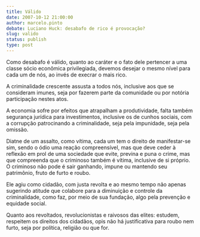```yaml
---
title: Válido
date: 2007-10-12 21:00:00
author: marcelo.pinto
debate: Luciano Huck: desabafo de rico é provocação?
slug: valido
status: publish 
type: post
---
```


Como desabafo é válido, quanto ao caráter e o fato dele pertencer a uma classe sócio econômica privilegiada, devemos desejar o mesmo nível para cada um de nós, ao invés de execrar o mais rico.  

A criminalidade crescente assusta a todos nós, inclusive aos que se consideram imunes, seja por fazerem parte da comunidade ou por notória participação nestes atos.  

A economia sofre por efeitos que atrapalham a produtividade, falta também segurança jurídica para investimentos, inclusive os de cunhos sociais, com a corrupção patrocinando a criminalidade, seja pela impunidade, seja pela omissão.  

Diatne de um assalto, como vítima, cada um tem o direito de manifestar-se sim, sendo o ódio uma reação compreensível, mas que deve ceder à reflexão em prol de uma sociedade que evite, previna e puna o crime, mas que compreenda que o criminoso também é vítima, inclusive de si próprio. O criminoso não pode é sair ganhando, impune ou mantendo seu patrimônio, fruto de furto e roubo.  

Ele agiu como cidadão, com justa revolta e ao mesmo tempo não apenas sugerindo atitude que colabore para a diminuição e controle da criminalidade, como faz, por meio de sua fundação, algo pela prevenção e equidade social.  

Quanto aos revoltados, revolucionistas e raivosos das elites: estudem, respeitem os direitos dos cidadãos, opis não há justificativa para roubo nem furto, seja por política, religião ou que for.
